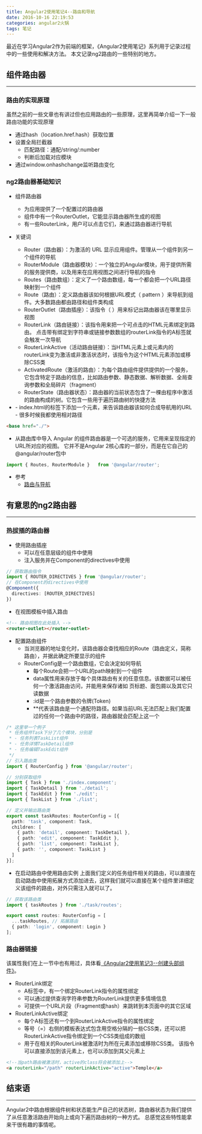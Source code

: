 ```yaml
---
title: Angular2使用笔记4--路由和导航
date: 2016-10-16 22:19:53
categories: angular2火锅
tags: 笔记
---
```

最近在学习Angular2作为前端的框架，《Angular2使用笔记》系列用于记录过程中的一些使用和解决方法。
本文记录ng2路由的一些特别的地方。
<!--more-->
## 组件路由器
-----
### 路由的实现原理
虽然之前的一些文章也有讲过但也应用路由的一些原理，这里再简单介绍一下一般路由功能的实现原理
- 通过hash（location.href.hash）获取位置
- 设置全局拦截器
  - 匹配路径：通配/string/:number
  - 判断后加载对应模块
- 通过window.onhashchange监听路由变化

### ng2路由器基础知识
- 组件路由器
  - 为应用提供了一个配置过的路由器
  - 组件中有一个RouterOutlet，它能显示路由器所生成的视图
  - 有一些RouterLink，用户可以点击它们，来通过路由器进行导航

- 关键词
  - Router（路由器）：为激活的 URL 显示应用组件。管理从一个组件到另一个组件的导航
  - RouterModule（路由器模块）：一个独立的Angular模块，用于提供所需的服务提供商，以及用来在应用视图之间进行导航的指令
  - Routes（路由数组）：定义了一个路由数组，每一个都会把一个URL路径映射到一个组件
  - Route（路由）：定义路由器该如何根据URL模式（ pattern ）来导航到组件。大多数路由都由路径和组件类构成
  - RouterOutlet（路由插座）：该指令（ <router-outlet> ）用来标记出路由器该在哪里显示视图
  - RouterLink（路由链接）：该指令用来把一个可点击的HTML元素绑定到路由。 点击带有绑定到字符串或链接参数数组的routerLink指令的A标签就会触发一次导航
  - RouterLinkActive（活动路由链接）：当HTML元素上或元素内的routerLink变为激活或非激活状态时，该指令为这个HTML元素添加或移除CSS类
  - ActivatedRoute（激活的路由）：为每个路由组件提供提供的一个服务，它包含特定于路由的信息，比如路由参数、静态数据、解析数据、全局查询参数和全局碎片（fragment）
  - RouterState（路由器状态）：路由器的当前状态包含了一棵由程序中激活的路由构成的树。它包含一些用于遍历路由树的快捷方法

- <base href>
  - index.html的<head>标签下添加一个<base>元素，来告诉路由器该如何合成导航用的URL
  - 很多时候我都使用相对路径

``` html
<base href="./">
```

- 从路由库中导入
Angular 的组件路由器是一个可选的服务，它用来呈现指定的URL所对应的视图。 它并不是Angular 2核心库的一部分，而是在它自己的@angular/router包中

``` typescript
import { Routes, RouterModule }   from '@angular/router';
```

- 参考
  - [路由与导航](https://angular.cn/docs/ts/latest/guide/router.html#!#navigate)

## 有意思的ng2路由器
---
### 热拔插的路由器
- 使用路由插座
  - 可以在任意层级的组件中使用
  - 注入服务并在Component的directives中使用

``` ts
// 获取路由指令
import { ROUTER_DIRECTIVES } from '@angular/router';
// 在Component的directives中使用
@Component({
  directives: [ROUTER_DIRECTIVES]
})
```

  - 在视图模板中插入路由

``` html
<!-- 路由视图在此处插入 -->
<router-outlet></router-outlet>
```

- 配置路由组件
  - 当浏览器的地址变化时，该路由器会查找相应的Route（路由定义，简称路由），并据此确定所要显示的组件
  - RouterConfig是一个路由数组，它会决定如何导航
    - 每个Route会把一个URL的path映射到一个组件
    - data属性用来存放于每个具体路由有关的任意信息。该数据可以被任何一个激活路由访问，并能用来保存诸如 页标题、面包屑以及其它只读数据
    - :id是一个路由参数的令牌(Token)
    - **代表该路由是一个通配符路径。如果当前URL无法匹配上我们配置过的任何一个路由中的路径，路由器就会匹配上这一个

``` ts
/* 这里举一个例子
 * 任务组件Task下分了几个模块，分别是
 * - 任务列表TaskList组件
 * - 任务详情TaskDetail组件
 * - 任务编辑TaskEdit组件
 */
// 引入路由类
import { RouterConfig } from '@angular/router';

// 分别获取组件
import { Task } from './index.component';
import { TaskDetail } from './detail';
import { TaskEdit } from './edit';
import { TaskList } from './list';

// 定义并输出路由类
export const taskRoutes: RouterConfig = [{
  path: 'task', component: Task,
  children: [
    { path: 'detail', component: TaskDetail },
    { path: 'edit', component: TaskEdit },
    { path: 'list', component: TaskList },
    { path: '', component: TaskList }
  ]
}];
```

- 在启动路由中使用路由实例
上面我们定义的任务组件相关的路由，可以直接在启动路由中使用拓展方式添加进去，这样我们就可以直接在某个组件里详细定义该组件的路由，对外只需注入就可以了。

``` ts
// 获取该路由类
import { taskRoutes } from './task/routes';

export const routes: RouterConfig = [
  ...taskRoutes, // 拓展路由
  { path: 'login', component: Login }
];
```

### 路由器链接
该属性我们在上一节中也有用过，具体看[《Angular2使用笔记3--创建头部组件》](https://godbasin.github.io/2016/10/07/angular2-notes-3-create-header/)。
- RouterLink绑定
  - A标签中，有一个绑定RouterLink指令的属性绑定
  - 可以通过提供查询字符串参数为RouterLink提供更多情境信息
  - 可提供一个URL片段（Fragment或hash）来跳转到本页面中的其它区域
- RouterLinkActive绑定
  - 每个A标签还有一个到RouterLinkActive指令的属性绑定
  - 等号（=）右侧的模板表达式包含用空格分隔的一些CSS类，还可以把RouterLinkActive指令绑定到一个CSS类组成的数组
  - 用于在相关的RouterLink被激活时为所在元素添加或移除CSS类。 该指令可以直接添加到该元素上，也可以添加到其父元素上
``` html
<!--当path路由被激活时，active的class将会被添加上-->
<a routerLink="/path" routerLinkActive="active">Temple</a>
```

## 结束语
-----
Angular2中路由根据组件树和状态能生产自己的状态树，路由器状态为我们提供了从任意激活路由开始向上或向下遍历路由树的一种方式。
总感觉这些特性能拿来干很有趣的事情呢。